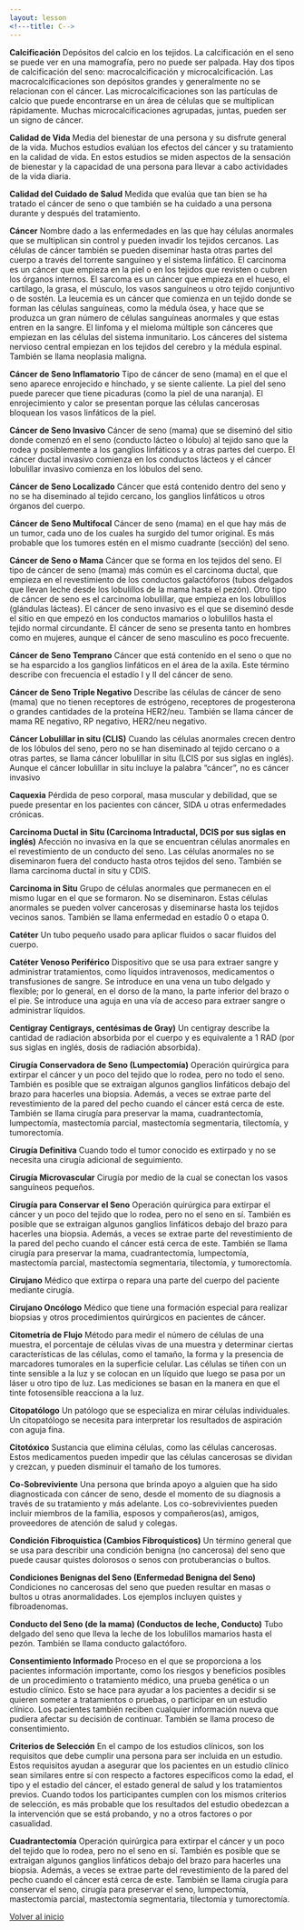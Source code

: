 ```yaml
---
layout: lesson
<!---title: C-->
---
```


<a name="top"></a>

**Calcificación**
Depósitos del calcio en los tejidos. La calcificación en el seno se puede ver en una mamografía, pero no puede ser palpada. Hay dos tipos de calcificación del seno: macrocalcificación y microcalcificación. Las macrocalcificaciones son depósitos grandes y generalmente no se relacionan con el cáncer. Las microcalcificaciones son las partículas de calcio que puede encontrarse en un área de células que se multiplican rápidamente. Muchas microcalcificaciones agrupadas, juntas, pueden ser un signo de cáncer.

**Calidad de Vida**
Media del bienestar de una persona y su disfrute general de la vida. Muchos estudios evalúan los efectos del cáncer y su tratamiento en la calidad de vida. En estos estudios se miden aspectos de la sensación de bienestar y la capacidad de una persona para llevar a cabo actividades de la vida diaria.

**Calidad del Cuidado de Salud** 
Medida que evalúa que tan bien se ha tratado el cáncer de seno o que también se ha cuidado a una persona durante y después del tratamiento.

**Cáncer**
Nombre dado a las enfermedades en las que hay células anormales que se multiplican sin control y pueden invadir los tejidos cercanos. Las células de cáncer también se pueden diseminar hasta otras partes del cuerpo a través del torrente sanguíneo y el sistema linfático. El carcinoma es un cáncer que empieza en la piel o en los tejidos que revisten o cubren los órganos internos. El sarcoma es un cáncer que empieza en el hueso, el cartílago, la grasa, el músculo, los vasos sanguíneos u otro tejido conjuntivo o de sostén. La leucemia es un cáncer que comienza en un tejido donde se forman las células sanguíneas, como la médula ósea, y hace que se produzca un gran número de células sanguíneas anormales y que estas entren en la sangre. El linfoma y el mieloma múltiple son cánceres que empiezan en las células del sistema inmunitario. Los cánceres del sistema nervioso central empiezan en los tejidos del cerebro y la médula espinal. También se llama neoplasia maligna.

**Cáncer de Seno Inflamatorio**
Tipo de cáncer de seno (mama) en el que el seno aparece enrojecido e hinchado, y se siente caliente. La piel del seno puede parecer que tiene picaduras (como la piel de una naranja). El enrojecimiento y calor se presentan porque las células cancerosas bloquean los vasos linfáticos de la piel.

**Cáncer de Seno Invasivo**
Cáncer de seno (mama) que se diseminó del sitio donde comenzó en el seno (conducto lácteo o lóbulo) al tejido sano que la rodea y posiblemente a los ganglios linfáticos y a otras partes del cuerpo. El cáncer ductal invasivo comienza en los conductos lácteos y el cáncer lobulillar invasivo comienza en los lóbulos del seno.

**Cáncer de Seno Localizado**
Cáncer que está contenido dentro del seno y no se ha diseminado al tejido cercano, los ganglios linfáticos u otros órganos del cuerpo.

**Cáncer de Seno Multifocal**
Cáncer de seno (mama) en el que hay más de un tumor, cada uno de los cuales ha surgido del tumor original. Es más probable que los tumores estén en el mismo cuadrante (sección) del seno.

**Cáncer de Seno o Mama**
Cáncer que se forma en los tejidos del seno. El tipo de cáncer de seno (mama) más común es el carcinoma ductal, que empieza en el revestimiento de los conductos galactóforos (tubos delgados que llevan leche desde los lobulillos de la mama hasta el pezón). Otro tipo de cáncer de seno es el carcinoma lobulillar, que empieza en los lobulillos (glándulas lácteas). El cáncer de seno invasivo es el que se diseminó desde el sitio en que empezó en los conductos mamarios o lobulillos hasta el tejido normal circundante. El cáncer de seno se presenta tanto en hombres como en mujeres, aunque el cáncer de seno masculino es poco frecuente.

**Cáncer de Seno Temprano**
Cáncer que está contenido en el seno o que no se ha esparcido a los ganglios linfáticos en el área de la axila. Este término describe con frecuencia el estadío I y II del cáncer de seno.

**Cáncer de Seno Triple Negativo**
Describe las células de cáncer de seno (mama) que no tienen receptores de estrógeno, receptores de progesterona o grandes cantidades de la proteína HER2/neu. También se llama cáncer de mama RE negativo, RP negativo, HER2/neu negativo.

**Cáncer Lobulillar in situ (CLIS)**
Cuando las células anormales crecen dentro de los lóbulos del seno, pero no se han diseminado al tejido cercano o a otras partes, se llama cáncer lobulillar in situ (LCIS por sus siglas en inglés). Aunque el cáncer lobulillar in situ incluye la palabra “cáncer”, no es cáncer invasivo

**Caquexia**
Pérdida de peso corporal, masa muscular y debilidad, que se puede presentar en los pacientes con cáncer, SIDA u otras enfermedades crónicas.

**Carcinoma Ductal in Situ (Carcinoma Intraductal, DCIS por sus siglas en inglés)**
Afección no invasiva en la que se encuentran células anormales en el revestimiento de un conducto del seno. Las células anormales no se diseminaron fuera del conducto hasta otros tejidos del seno. También se llama carcinoma ductal in situ y CDIS.

**Carcinoma in Situ**
Grupo de células anormales que permanecen en el mismo lugar en el que se formaron. No se diseminaron. Estas células anormales se pueden volver cancerosas y diseminarse hasta los tejidos vecinos sanos. También se llama enfermedad en estadío 0 o etapa 0.

**Catéter**
Un tubo pequeño usado para aplicar fluidos o sacar fluidos del cuerpo.

**Catéter Venoso Periférico**
Dispositivo que se usa para extraer sangre y administrar tratamientos, como líquidos intravenosos, medicamentos o transfusiones de sangre. Se introduce en una vena un tubo delgado y flexible; por lo general, en el dorso de la mano, la parte inferior del brazo o el pie. Se introduce una aguja en una vía de acceso para extraer sangre o administrar líquidos.

**Centigray Centigrays, centésimas de Gray)**
Un centigray describe la cantidad de radiación absorbida por el cuerpo y es equivalente a 1 RAD (por sus siglas en inglés, dosis de radiación absorbida).

**Cirugía Conservadora de Seno (Lumpectomía)**
Operación quirúrgica para extirpar el cáncer y un poco del tejido que lo rodea, pero no todo el seno. También es posible que se extraigan algunos ganglios linfáticos debajo del brazo para hacerles una biopsia. Además, a veces se extrae parte del revestimiento de la pared del pecho cuando el cáncer está cerca de este. También se llama cirugía para preservar la mama, cuadrantectomía, lumpectomía, mastectomía parcial, mastectomía segmentaria, tilectomía, y tumorectomía.

**Cirugía Definitiva**
Cuando todo el tumor conocido es extirpado y no se necesita una cirugía adicional de seguimiento.

**Cirugía Microvascular**
Cirugía por medio de la cual se conectan los vasos sanguíneos pequeños.

**Cirugía para Conservar el Seno**
Operación quirúrgica para extirpar el cáncer y un poco del tejido que lo rodea, pero no el seno en sí. También es posible que se extraigan algunos ganglios linfáticos debajo del brazo para hacerles una biopsia. Además, a veces se extrae parte del revestimiento de la pared del pecho cuando el cáncer está cerca de este. También se llama cirugía para preservar la mama, cuadrantectomía, lumpectomía,  mastectomía parcial, mastectomía segmentaria, tilectomía, y tumorectomía. 

**Cirujano**
Médico que extirpa o repara una parte del cuerpo del paciente mediante cirugía.

**Cirujano Oncólogo**
Médico que tiene una formación especial para realizar biopsias y otros procedimientos quirúrgicos en pacientes de cáncer.

**Citometría de Flujo**
Método para medir el número de células de una muestra, el porcentaje de células vivas de una muestra y determinar ciertas características de las células, como el tamaño, la forma y la presencia de marcadores tumorales en la superficie celular. Las células se tiñen con un tinte sensible a la luz y se colocan en un líquido que luego se pasa por un láser u otro tipo de luz. Las mediciones se basan en la manera en que el tinte fotosensible reacciona a la luz.

**Citopatólogo**
Un patólogo que se especializa en mirar células individuales. Un citopatólogo se necesita para interpretar los resultados de aspiración con aguja fina. 

**Citotóxico**
Sustancia que elimina células, como las células cancerosas. Estos medicamentos pueden impedir que las células cancerosas se dividan y crezcan, y pueden disminuir el tamaño de los tumores.

**Co-Sobreviviente**
Una persona que brinda apoyo a alguien que ha sido diagnosticada con cáncer de seno, desde el momento de su diagnosis a través de su tratamiento y más adelante. Los co-sobrevivientes pueden incluir miembros de la familia, esposos y compañeros(as), amigos, proveedores de atención de salud y colegas.

**Condición Fibroquística (Cambios Fibroquísticos)**
Un término general que se usa para describir una condición benigna (no cancerosa) del seno que puede causar quistes dolorosos o senos con protuberancias o bultos.

**Condiciones Benignas del Seno (Enfermedad Benigna del Seno)**
Condiciones no cancerosas del seno que pueden resultar en masas o bultos u otras anormalidades. Los ejemplos incluyen quistes y fibroadenomas.

**Conducto del Seno (de la mama) (Conductos de leche, Conducto)**
Tubo delgado del seno que lleva la leche de los lobulillos mamarios hasta el pezón. También se llama conducto galactóforo.

**Consentimiento Informado**
Proceso en el que se proporciona a los pacientes información importante, como los riesgos y beneficios posibles de un procedimiento o tratamiento médico, una prueba genética o un estudio clínico. Esto se hace para ayudar a los pacientes a decidir si se quieren someter a tratamientos o pruebas, o participar en un estudio clínico. Los pacientes también reciben cualquier información nueva que pudiera afectar su decisión de continuar. También se llama proceso de consentimiento.

**Criterios de Selección**
En el campo de los estudios clínicos, son los requisitos que debe cumplir una persona para ser incluida en un estudio. Estos requisitos ayudan a asegurar que los pacientes en un estudio clínico sean similares entre sí con respecto a factores específicos como la edad, el tipo y el estadio del cáncer, el estado general de salud y los tratamientos previos. Cuando todos los participantes cumplen con los mismos criterios de selección, es más probable que los resultados del estudio obedezcan a la intervención que se está probando, y no a otros factores o por casualidad.

**Cuadrantectomía**
Operación quirúrgica para extirpar el cáncer y un poco del tejido que lo rodea, pero no el seno en sí. También es posible que se extraigan algunos ganglios linfáticos debajo del brazo para hacerles una biopsia. Además, a veces se extrae parte del revestimiento de la pared del pecho cuando el cáncer está cerca de este. También se llama cirugía para conservar el seno, cirugía para preservar el seno, lumpectomía, mastectomía parcial, mastectomía segmentaria, tilectomía y  tumorectomía.


<!--a href="#top">Volver arriba</a-->
<a href="https://scnslabutsa.github.io/myhthelperEduContent/Glossarysp/index.html">Volver al inicio</a>

